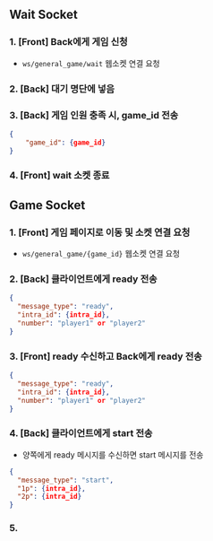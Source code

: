 ## Wait Socket

### 1. [Front] Back에게 게임 신청

- `ws/general_game/wait` 웹소켓 연결 요청

### 2. [Back] 대기 명단에 넣음

### 3. [Back] 게임 인원 충족 시, game_id 전송

```json
{
    "game_id": {game_id}
}
```

### 4. [Front] wait 소켓 종료

## Game Socket

### 1. [Front] 게임 페이지로 이동 및 소켓 연결 요청

- `ws/general_game/{game_id}` 웹소켓 연결 요청

### 2. [Back] 클라이언트에게 ready 전송

```json
{
  "message_type": "ready",
  "intra_id": {intra_id},
  "number": "player1" or "player2"
}
```

### 3. [Front] ready 수신하고 Back에게 ready 전송

```json
{
  "message_type": "ready",
  "intra_id": {intra_id},
  "number": "player1" or "player2"
}
```

### 4. [Back] 클라이언트에게 start 전송

- 양쪽에게 ready 메시지를 수신하면 start 메시지를 전송

```json
{
  "message_type": "start",
  "1p": {intra_id},
  "2p": {intra_id}
}
```

### 5. 